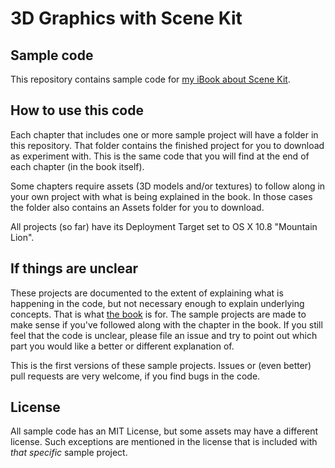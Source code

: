 # 3D Graphics with Scene Kit

## Sample code

This repository contains sample code for [my iBook about Scene Kit][book].

## How to use this code

Each chapter that includes one or more sample project will have a folder in this repository. That folder contains the finished project for you to download as experiment with. This is the same code that you will find at the end of each chapter (in the book itself).

Some chapters require assets (3D models and/or textures) to follow along in your own project with what is being explained in the book. In those cases the folder also contains an Assets folder for you to download.  

All projects (so far) have its Deployment Target set to OS X 10.8 "Mountain Lion". 

## If things are unclear

These projects are documented to the extent of explaining what is happening in the code, but not necessary enough to explain underlying concepts. That is what [the book][book] is for. The sample projects are made to make sense if you've followed along with the chapter in the book. If you still feel that the code is unclear, please file an issue and try to point out which part you would like a better or different explanation of. 

This is the first versions of these sample projects. Issues or (even better) pull requests are very welcome, if you find bugs in the code.

## License
All sample code has an MIT License, but some assets may have a different license. Such exceptions are mentioned in the license that is included with _that specific_ sample project.


[book]: http://scenekitbook.com
